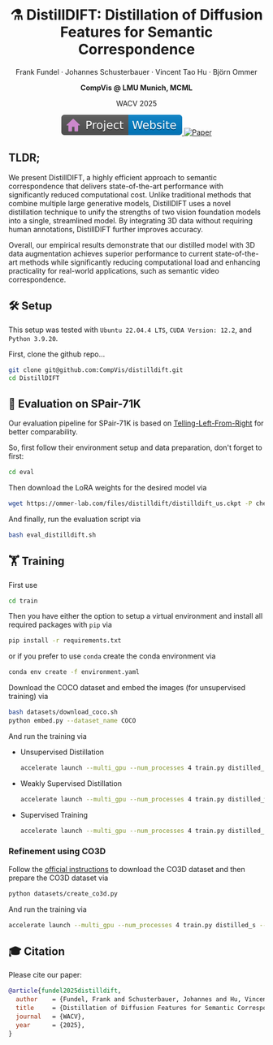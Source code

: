 <p align="center">
 <h1 align="center">⚗️ DistillDIFT: Distillation of Diffusion Features for Semantic Correspondence</h2>
 <p align="center"> 
    Frank Fundel · Johannes Schusterbauer · Vincent Tao Hu · Björn Ommer
 </p>
 <p align="center"> 
    <b>CompVis @ LMU Munich, MCML</b>
 </p>
 <p align="center">
    WACV 2025
 </p>
 
<p align="center">
    <a href="https://compvis.github.io/distilldift">
        <img src="assets/badge-website.svg" alt="Website">
    </a>
    <a href="https://arxiv.org/abs/XXX">
        <img src="https://img.shields.io/badge/arXiv-PDF-b31b1b" alt="Paper">
    </a>
</p>

## TLDR;
We present DistillDIFT, a highly efficient approach to semantic correspondence that delivers state-of-the-art performance with 
significantly reduced computational cost. Unlike traditional methods that combine multiple large generative models, 
DistillDIFT uses a novel distillation technique to unify the strengths of two vision foundation models into a single, 
streamlined model. By integrating 3D data without requiring human annotations, DistillDIFT further improves accuracy.

Overall, our empirical results demonstrate that our distilled model with 3D data augmentation achieves superior performance
to current state-of-the-art methods while significantly reducing computational load and enhancing practicality for real-world 
applications, such as semantic video correspondence.

## 🛠️ Setup
This setup was tested with `Ubuntu 22.04.4 LTS`, `CUDA Version: 12.2`, and `Python 3.9.20`.

First, clone the github repo...
```bash
git clone git@github.com:CompVis/distilldift.git
cd DistillDIFT
```

## 🔬 Evaluation on SPair-71K
Our evaluation pipeline for SPair-71K is based on [Telling-Left-From-Right](https://github.com/Junyi42/geoaware-sc) for better comparability.

So, first follow their environment setup and data preparation, don't forget to first:
```bash
cd eval
```

Then download the LoRA weights for the desired model via
```bash
wget https://ommer-lab.com/files/distilldift/distilldift_us.ckpt -P checkpoints/
```

And finally, run the evaluation script via
```bash
bash eval_distilldift.sh
```

## 🏋️ Training
First use
```bash
cd train
```

Then you have either the option to setup a virtual environment and install all required packages with `pip` via
```bash
pip install -r requirements.txt
```
or if you prefer to use `conda` create the conda environment via
```bash
conda env create -f environment.yaml
```

Download the COCO dataset and embed the images (for unsupervised training) via
```bash
bash datasets/download_coco.sh
python embed.py --dataset_name COCO
```

And run the training via
- Unsupervised Distillation
    ```bash
    accelerate launch --multi_gpu --num_processes 4 train.py distilled_us --dataset_name COCO --use_cache --parallel_cache
    ```
- Weakly Supervised Distillation
    ```bash
    accelerate launch --multi_gpu --num_processes 4 train.py distilled_ws --dataset_name SPair-71k --use_cache --parallel_cache
    ```
- Supervised Training
    ```bash
    accelerate launch --multi_gpu --num_processes 4 train.py distilled_s --dataset_name SPair-71k --use_cache --parallel_cache
    ```

### Refinement using CO3D
Follow the [official instructions](https://github.com/facebookresearch/co3d) to download the CO3D dataset and then prepare the CO3D dataset via
```bash
python datasets/create_co3d.py
```

And run the training via
```bash
accelerate launch --multi_gpu --num_processes 4 train.py distilled_s --dataset_name CO3D --use_cache --parallel_cache
```

## 🎓 Citation

Please cite our paper:

```bibtex
@article{fundel2025distilldift,
  author    = {Fundel, Frank and Schusterbauer, Johannes and Hu, Vincent Tao and Ommer, Björn},
  title     = {Distillation of Diffusion Features for Semantic Correspondence},
  journal   = {WACV},
  year      = {2025},
}
```
